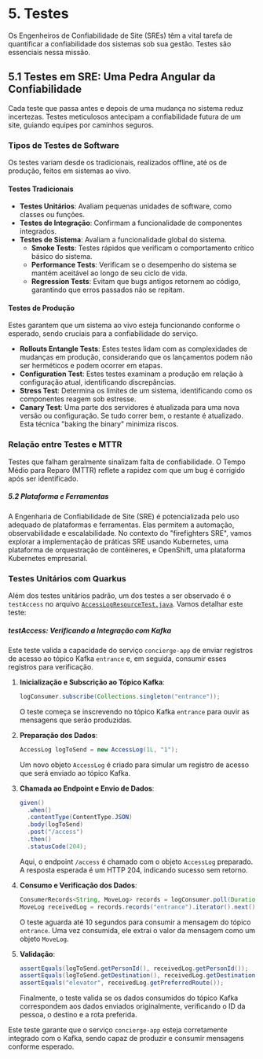 # 5. Testes

Os Engenheiros de Confiabilidade de Site (SREs) têm a vital tarefa de quantificar a confiabilidade dos sistemas sob sua gestão. Testes são essenciais nessa missão.

## 5.1 Testes em SRE: Uma Pedra Angular da Confiabilidade

Cada teste que passa antes e depois de uma mudança no sistema reduz incertezas. Testes meticulosos antecipam a confiabilidade futura de um site, guiando equipes por caminhos seguros.

### Tipos de Testes de Software

Os testes variam desde os tradicionais, realizados offline, até os de produção, feitos em sistemas ao vivo.

#### Testes Tradicionais

- **Testes Unitários**: Avaliam pequenas unidades de software, como classes ou funções.
- **Testes de Integração**: Confirmam a funcionalidade de componentes integrados.
- **Testes de Sistema**: Avaliam a funcionalidade global do sistema.
  - **Smoke Tests**: Testes rápidos que verificam o comportamento crítico básico do sistema.
  - **Performance Tests**: Verificam se o desempenho do sistema se mantém aceitável ao longo de seu ciclo de vida.
  - **Regression Tests**: Evitam que bugs antigos retornem ao código, garantindo que erros passados não se repitam.

#### Testes de Produção

Estes garantem que um sistema ao vivo esteja funcionando conforme o esperado, sendo cruciais para a confiabilidade do serviço.

- **Rollouts Entangle Tests**: Estes testes lidam com as complexidades de mudanças em produção, considerando que os lançamentos podem não ser herméticos e podem ocorrer em etapas.
- **Configuration Test**: Estes testes examinam a produção em relação à configuração atual, identificando discrepâncias.
- **Stress Test**: Determina os limites de um sistema, identificando como os componentes reagem sob estresse.
- **Canary Test**: Uma parte dos servidores é atualizada para uma nova versão ou configuração. Se tudo correr bem, o restante é atualizado. Esta técnica "baking the binary" minimiza riscos.

### Relação entre Testes e MTTR

Testes que falham geralmente sinalizam falta de confiabilidade. O Tempo Médio para Reparo (MTTR) reflete a rapidez com que um bug é corrigido após ser identificado.

##### 5.2 Plataforma e Ferramentas

A Engenharia de Confiabilidade de Site (SRE) é potencializada pelo uso adequado de plataformas e ferramentas. Elas permitem a automação, observabilidade e escalabilidade. No contexto do "firefighters SRE", vamos explorar a implementação de práticas SRE usando Kubernetes, uma plataforma de orquestração de contêineres, e OpenShift, uma plataforma Kubernetes empresarial.

### Testes Unitários com Quarkus
Além dos testes unitários padrão, um dos testes a ser observado é o `testAccess` no arquivo [`AccessLogResourceTest.java`](
https://github.com/firefighters-sre/concierge-app/blob/main/src/test/java/com/redhat/quarkus/resources/AccessLogResourceTest.java). Vamos detalhar este teste:
##### testAccess: Verificando a Integração com Kafka
Este teste valida a capacidade do serviço `concierge-app` de enviar registros de acesso ao tópico Kafka `entrance` e, em seguida, consumir esses registros para verificação.

1. **Inicialização e Subscrição ao Tópico Kafka**:
    ```java
    logConsumer.subscribe(Collections.singleton("entrance"));
    ```
   O teste começa se inscrevendo no tópico Kafka `entrance` para ouvir as mensagens que serão produzidas.

2. **Preparação dos Dados**:
    ```java
    AccessLog logToSend = new AccessLog(1L, "1");
    ```
   Um novo objeto `AccessLog` é criado para simular um registro de acesso que será enviado ao tópico Kafka.

3. **Chamada ao Endpoint e Envio de Dados**:
    ```java
    given()
      .when()
      .contentType(ContentType.JSON)
      .body(logToSend)
      .post("/access")
      .then()
      .statusCode(204);
    ```
   Aqui, o endpoint `/access` é chamado com o objeto `AccessLog` preparado. A resposta esperada é um HTTP 204, indicando sucesso sem retorno.

4. **Consumo e Verificação dos Dados**:
    ```java
    ConsumerRecords<String, MoveLog> records = logConsumer.poll(Duration.ofMillis(10000));
    MoveLog receivedLog = records.records("entrance").iterator().next().value();
    ```
   O teste aguarda até 10 segundos para consumir a mensagem do tópico `entrance`. Uma vez consumida, ele extrai o valor da mensagem como um objeto `MoveLog`.

5. **Validação**:
    ```java
    assertEquals(logToSend.getPersonId(), receivedLog.getPersonId());
    assertEquals(logToSend.getDestination(), receivedLog.getDestination());
    assertEquals("elevator", receivedLog.getPreferredRoute());
    ```
   Finalmente, o teste valida se os dados consumidos do tópico Kafka correspondem aos dados enviados originalmente, verificando o ID da pessoa, o destino e a rota preferida.

Este teste garante que o serviço `concierge-app` esteja corretamente integrado com o Kafka, sendo capaz de produzir e consumir mensagens conforme esperado.
